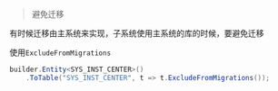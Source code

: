 > 避免迁移

有时候迁移由主系统来实现，子系统使用主系统的库的时候，要避免迁移

使用`ExcludeFromMigrations`
```csharp
builder.Entity<SYS_INST_CENTER>()
    .ToTable("SYS_INST_CENTER", t => t.ExcludeFromMigrations());
```

